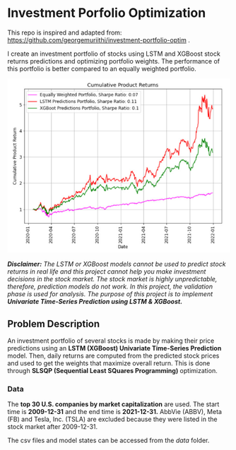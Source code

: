 # Investment Porfolio Optimization

This repo is inspired and adapted from: <a href="https://github.com/georgemuriithi/investment-portfolio-optim">
https://github.com/georgemuriithi/investment-portfolio-optim
</a>.

I create an investment portfolio of stocks using LSTM and XGBoost stock returns predictions and optimizing portfolio weights. The performance of this portfolio is better compared to an equally weighted portfolio.

![alt text](output.png)

***Disclaimer:** The LSTM or XGBoost models cannot be used to predict stock returns in real life and this project cannot help you make investment decisions in the stock market. The stock market is highly unpredictable, therefore, prediction models do not work. In this project, the validation phase is used for analysis. The purpose of this project is to implement **Univariate Time-Series Prediction using LSTM & XGBoost.***

## Problem Description
An investment portfolio of several stocks is made by making their price predictions using an **LSTM (XGBoost) Univariate Time-Series Prediction** model. Then, daily returns are computed from the predicted stock prices and used to get the weights that maximize overall return. This is done through **SLSQP (Sequential Least SQuares Programming)** optimization.

### Data
The **top 30 U.S. companies by market capitalization** are used. The start time is **2009-12-31** and the end time is **2021-12-31.** AbbVie (ABBV), Meta (FB) and Tesla, Inc. (TSLA) are excluded because they were listed in the stock market after 2009-12-31.

The csv files and model states can be accessed from the *data* folder.
